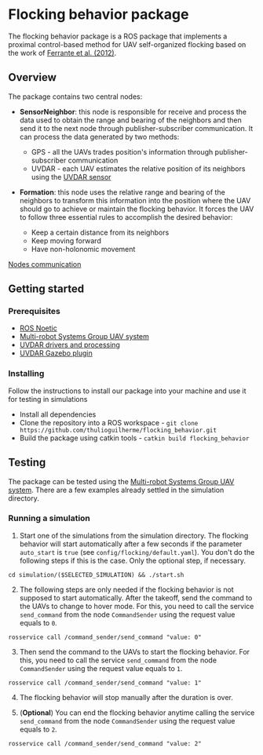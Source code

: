 # Flocking behavior package

The flocking behavior package is a ROS package that implements a proximal control-based method for UAV self-organized flocking based on the work of [Ferrante et al. (2012)](https://journals.sagepub.com/doi/10.1177/1059712312462248).

## Overview

The package contains two central nodes:

* **SensorNeighbor**: this node is responsible for receive and process the data used to obtain the range and bearing of the neighbors and then send it to the next node through publisher-subscriber communication. It can process the data generated by two methods:
	* GPS - all the UAVs trades position's information through publisher-subscriber communication
	* UVDAR - each UAV estimates the relative position of its neighbors using the [UVDAR sensor](https://github.com/ctu-mrs/uvdar_core)

* **Formation**: this node uses the relative range and bearing of the neighbors to transform this information into the position where the UAV should go to achieve or maintain the flocking behavior. It forces the UAV to follow three essential rules to accomplish the desired behavior:
	* Keep a certain distance from its neighbors
	* Keep moving forward
	* Have non-holonomic movement

[Nodes communication](https://pastebin.com/raw/YLJutKER)

## Getting started

### Prerequisites
* [ROS Noetic](http://wiki.ros.org/noetic)
* [Multi-robot Systems Group UAV system](https://github.com/ctu-mrs/mrs_uav_system)
* [UVDAR drivers and processing](https://github.com/ctu-mrs/uvdar_core)
* [UVDAR Gazebo plugin](https://github.com/ctu-mrs/uvdar_gazebo_plugin)

### Installing

Follow the instructions to install our package into your machine and use it for testing in simulations

* Install all dependencies
* Clone the repository into a ROS workspace - `git clone https://github.com/thulioguilherme/flocking_behavior.git`
* Build the package using catkin tools - `catkin build flocking_behavior`

## Testing

The package can be tested using the [Multi-robot Systems Group UAV system](https://github.com/ctu-mrs/mrs_uav_system). There are a few examples already settled in the simulation directory.

### Running a simulation

1. Start one of the simulations from the simulation directory. The flocking behavior will start automatically after a few seconds if the parameter `auto_start` is `true` (see `config/flocking/default.yaml`). You don't do the following steps if this is the case. Only the optional step, if necessary. 
```
cd simulation/($SELECTED_SIMULATION) && ./start.sh
```

2. The following steps are only needed if the flocking behavior is not supposed to start automatically. After the takeoff, send the command to the UAVs to change to hover mode. For this, you need to call the service `send_command` from the node `CommandSender` using the request value equals to `0`.
```
rosservice call /command_sender/send_command "value: 0"
``` 

3. Then send the command to the UAVs to start the flocking behavior. For this, you need to call the service `send_command` from the node `CommandSender` using the request value equals to `1`.
```
rosservice call /command_sender/send_command "value: 1"
``` 

4. The flocking behavior will stop manually after the duration is over.

5. (**Optional**) You can end the flocking behavior anytime calling the service `send_command` from the node `CommandSender` using the request value equals to `2`.
```
rosservice call /command_sender/send_command "value: 2"
```
